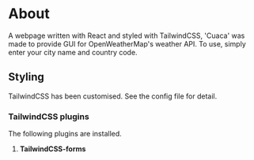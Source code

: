<!-- @format -->

# About

A webpage written with React and styled with TailwindCSS, 'Cuaca' was made to
provide GUI for OpenWeatherMap's weather API. To use, simply enter your city
name and country code.

## Styling

TailwindCSS has been customised. See the config file for detail.

### TailwindCSS plugins

The following plugins are installed.

1. **TailwindCSS-forms**
